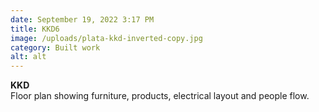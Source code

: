 ```yaml
---
date: September 19, 2022 3:17 PM
title: KKD6
image: /uploads/plata-kkd-inverted-copy.jpg
category: Built work
alt: alt
---
```

**K﻿KD**\
Floor plan showing furniture, products, electrical layout and people flow.
